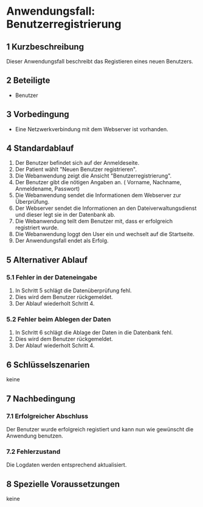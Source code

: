 # Anwendungsfall: Benutzerregistrierung

## 1 Kurzbeschreibung
Dieser Anwendungsfall beschreibt das Registieren eines neuen Benutzers.

## 2 Beteiligte
- Benutzer

## 3 Vorbedingung
- Eine Netzwerkverbindung mit dem Webserver ist vorhanden.

## 4 Standardablauf
1. Der Benutzer befindet sich auf der Anmeldeseite.
2. Der Patient wählt "Neuen Benutzer registrieren".
3. Die Webanwendung zeigt die Ansicht "Benutzerregistrierung".
4. Der Benutzer gibt die nötigen Angaben an. ( Vorname, Nachname, Anmeldename, Passwort)
5. Die Webanwendung sendet die Informationen dem Webserver zur Überprüfung.
6. Der Webserver sendet die Informationen an den Dateiverwaltungsdienst und dieser legt sie in der Datenbank ab.
7. Die Webanwendung teilt dem Benutzer mit, dass er erfolgreich registriert wurde.
8. Die Webanwendung loggt den User ein und wechselt auf die Startseite.
9. Der Anwendungsfall endet als Erfolg.


## 5 Alternativer Ablauf

### 5.1 Fehler in der Dateneingabe
1. In Schritt 5 schlägt die Datenüberprüfung fehl.
2. Dies wird dem Benutzer rückgemeldet.
3. Der Ablauf wiederholt Schritt 4.

### 5.2 Fehler beim Ablegen der Daten
1. In Schritt 6 schlägt die Ablage der Daten in die Datenbank fehl.
2. Dies wird dem Benutzer rückgemeldet.
3. Der Ablauf wiederholt Schritt 4.

## 6 Schlüsselszenarien
keine

## 7 Nachbedingung

### 7.1 Erfolgreicher Abschluss
Der Benutzer wurde erfolgreich registiert und kann nun wie gewünscht die Anwendung benutzen.

### 7.2 Fehlerzustand
Die Logdaten werden entsprechend aktualisiert.

## 8 Spezielle Voraussetzungen
keine
